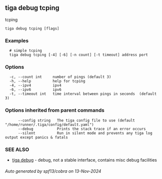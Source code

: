## tiga debug tcping

tcping

```
tiga debug tcping [flags]
```

### Examples

```
  # simple tcping
  tiga debug tcping [-4] [-6] [-n count] [-t timeout] address port
```

### Options

```
  -c, --count int     number of pings (default 3)
  -h, --help          help for tcping
  -4, --ipv4          ipv4
  -6, --ipv6          ipv6
  -t, --timeout int   time interval between pings in seconds  (default 3)
```

### Options inherited from parent commands

```
      --config string   The tiga config file to use (default "/home/runner/.tiga/config/default.yaml")
      --debug           Prints the stack trace if an error occurs
      --silent          Run in silent mode and prevents any tiga log output except panics & fatals
```

### SEE ALSO

* [tiga debug](tiga_debug.md)	 - debug, not a stable interface, contains misc debug facilities

###### Auto generated by spf13/cobra on 13-Nov-2024
